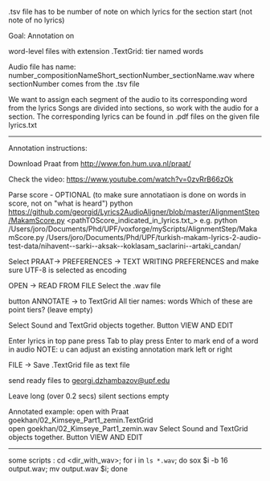 .tsv file has to be number of note on which lyrics for the section start (not note of no lyrics)


Goal: Annotation on

word-level
files with extension .TextGrid: tier named words

Audio file has name: 
number_compositionNameShort_sectionNumber_sectionName.wav
where sectionNumber comes from the .tsv file

We want to assign each segment of the audio to its corresponding word from the lyrics
Songs are divided into sections, so work with the audio for a section.
The corresponding lyrics can be found in .pdf files on the given file lyrics.txt    

-------------------------
Annotation instructions:


Download Praat from http://www.fon.hum.uva.nl/praat/

Check the video:
https://www.youtube.com/watch?v=0zvRrB66zOk

Parse score - OPTIONAL (to make sure annotatiaon is done on words in score, not on "what is heard")
python https://github.com/georgid/Lyrics2AudioAligner/blob/master/AlignmentStep/MakamScore.py <pathTOScore_indicated_in_lyrics.txt_>
e.g. python /Users/joro/Documents/Phd/UPF/voxforge/myScripts/AlignmentStep/MakamScore.py /Users/joro/Documents/Phd/UPF/turkish-makam-lyrics-2-audio-test-data/nihavent--sarki--aksak--koklasam_saclarini--artaki_candan/

Select PRAAT-> PREFERENCES -> TEXT WRITING PREFERENCES and make sure UTF-8 is selected as encoding

OPEN -> READ FROM FILE   Select the .wav file 

button ANNOTATE -> to TextGrid
All tier names: words
Which of these are point tiers? (leave empty)

Select Sound and TextGrid objects together. Button VIEW AND EDIT

Enter lyrics in top pane
press Tab to play 
press Enter to mark end of a word in audio 
NOTE: u can adjust an existing annotation mark left or right

FILE -> Save .TextGrid file as text file

send ready files to  georgi.dzhambazov@upf.edu 

Leave long (over 0.2 secs) silent sections empty

Annotated example: 
open with Praat goekhan/02_Kimseye_Part1_zemin.TextGrid  
open goekhan/02_Kimseye_Part1_zemin.wav 
Select Sound and TextGrid objects together. Button VIEW AND EDIT


--------------
some scripts : 
cd <dir_with_wav>;
for i in `ls *.wav`; do sox  $i -b 16 output.wav; mv output.wav $i; done